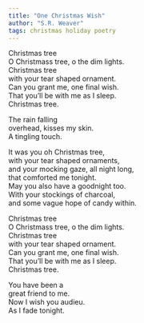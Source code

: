 ```yaml
---
title: "One Christmas Wish"
author: "S.R. Weaver"
tags: christmas holiday poetry
---
```

Christmas tree<br />
O Christmass tree, o the dim lights.<br />
Christmas tree<br />
with your tear shaped ornament.<br />
Can you grant me, one final wish.<br />
That you’ll be with me as I sleep.<br />
Christmas tree.

The rain falling<br />
overhead, kisses my skin.<br />
A tingling touch.

It was you oh Christmas tree,<br />
with your tear shaped ornaments,<br />
and your mocking gaze, all night long,<br />
that comforted me tonight.<br />
May you also have a goodnight too.<br />
With your stockings of charcoal,<br />
and some vague hope of candy within.

Christmas tree<br />
O Christmass tree, o the dim lights.<br />
Christmas tree<br />
with your tear shaped ornament.<br />
Can you grant me, one final wish.<br />
That you’ll be with me as I sleep.<br />
Christmas tree.

You have been a<br />
great friend to me.<br />
Now I wish you audieu.<br />
As I fade tonight.
